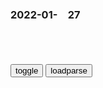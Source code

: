 ### 2022-01-　27

```note
```

<table id="tbc" style="white-space:pre-wrap">
</table>
<button onclick="toggleb()">toggle</button>
<button onclick="loadparse()">loadparse</button>
<br>
<!-- 🌸<br>🍅-　-🍑<hr>🍀 -->
<pre>
<textarea rows="30" cols="100" style="display: none" id="tar">

<font size="2"><b>
雍正王朝：老四为什么不顾邬先生感受，非要娶年秋月为侧福晋？</b></font><br>
https://baijiahao.baidu.com/s?id=1670557563396140288&wfr=spider&for=pc

四爷为年秋月一家都抬旗，改了成了“北京户口”。

<font size="1" style="color:#DCDCDC"><b>2022/1/27 下午11:55:26</b></font><br>

<h4 style="color:#1E90FF">三国：孔明先生这段太精彩，关门打狗瓮中捉鳖，直接乱箭射死张郃,影视,历史片,好看视频</h4>
https://haokan.baidu.com/v?vid=992407100024284684&sfrom=baidu-feed

哈哈哈哈哈，父亲喜事啊。
司马懿中了诸葛亮的诱敌之计，吃了大败，损军两万多。

t小绿4W
张合老将也比司马懿资历老，军中威望极高又对曹魏忠心耿耿能起到牵制作用，司马懿作乱必会起兵勤王，虽然不一能成功但没有麻烦总比有麻烦好嘛！

<font size="1" style="color:#DCDCDC">2022/2/12 下午9:21:07</font>

<font size="2"><b>
雍正：雍正想争大将军王，听完邬思道分析后，这位子不能争！,影视,历史片,好看视频</b></font><br>
https://haokan.baidu.com/v?vid=1941996790275171577

西北用兵，看起来打的是兵马，实际上打的是钱粮，是后援。

兵部一个月几道兵符，责他畏葸观望，劳师糜资。而应给他的钱粮器械，又找种种借口不按时供应。
他的失败不是败在敌军，而是败在自己人手里。

他们不惜牺牲朝廷六万大军，就是为了争得这个带兵之q？

<font size="1" style="color:#DCDCDC"><b>2022/1/27 下午11:03:28</b></font><br>

<font size="2"><b>
乾隆：太子复立花样作死罢免百官，四爷当场发飙，老子不干了,影视,历史片,好看视频</b></font><br>
https://haokan.baidu.com/v?vid=3406920636828686699&sfrom=baidu-feed

他时时处处占着个理字。

g库里没钱啊，
现在想法子稳定都来不及，可是你这。

让他一个人闹去吧，把咱大清g闹亡了，他也就不会再闹了。

<font size="1" style="color:#DCDCDC"><b>2022/1/27 下午10:48:06</b></font><br>

<font size="2"><b>
佳能尼康zg关厂裁员，体面离开却被说“恶意补偿”</b></font><br>
https://xw.qq.com/amphtml/20220125A05AMR00

<font size="1" style="color:#DCDCDC"><b>2022/1/27 下午10:32:08</b></font><br>

<font size="2"><b>
佳能善待员工，裁员遣散费高达150万，却被质疑是“恶意补偿”</b></font><br>
https://baijiahao.baidu.com/s?id=1723109792470945268&wfr=spider&for=pc

<font size="1" style="color:#DCDCDC"><b>2022/1/27 下午10:31:10</b></font><br>

<font size="2"><b>
佳能关闭工厂，“恶意补偿”让g内企业难堪……</b></font><br>
https://view.inews.qq.com/a/20220123A03Z6R00

<font size="1" style="color:#DCDCDC"><b>2022/1/27 下午10:31:42</b></font><br>

<font size="2"><b>
鬼的时代已来临，人类心甘情愿成为奴隶，鬼杀队只能夹缝求存,动漫,日本动漫,好看视频</b></font><br>
https://haokan.baidu.com/v?vid=1379140565348292236&sfrom=baidu-feed

力量强大的鬼，已经彻底统治了整个日本。为了更好地奴役人类，鬼还控制了学校，肆意修改教科书。让所有人把一辈子为鬼干苦力，当成了最伟大的人生理想。a龖龖囗

而唯一能与鬼对抗的武士们，则被说成了扰乱sh的毒瘤。

家家户户都把鬼的雕像供奉得挺老高，吃口饭也要感谢鬼的恩赐。

对于鬼的丑恶和五十的真相，武藏心知肚明。可为了不被大家排挤，他只能装出一副合群的样子。

他的武器就是这把巨大的红色铁镐。

e绣PR
这动漫太讽刺了

<font size="1" style="color:#DCDCDC"><b>2022/1/27 下午8:35:09</b></font><br>

<font size="2"><b>
h萨克斯坦议会上院通过法案，取消纳扎尔巴耶夫两项终身职务</b></font><br>
https://mbd.baidu.com/newspage/data/landingsuper?context=%7B%22nid%22%3A%22news_9187242449688685427%22%7D&n_type=-1&p_from=-1

<font size="1" style="color:#DCDCDC"><b>2022/1/27 下午8:32:13</b></font><br>

<font size="2"><b>
赤道：不愧是北j来的大人物，说出指令，让香gj察态度大转变,影视,犯罪片,好看视频</b></font><br>
https://haokan.baidu.com/v?vid=16099700867222826227&sfrom=baidu-feed

有些事情，由于你的级别，我没有办法跟你分享更多东西。
这是gj安全的范畴。

除非是某些原因，否则我想不出什么理由，大家会做出这么愚蠢的选择。

我不是第一次跟公务员合作，但这次我真是第一次见识到，你们这帮所谓的危机小组成员在这位先生出现的前后，你们的态度可以有180度转变。

就这样吧。
　什么就这样？

<font size="1" style="color:#DCDCDC"><b>2022/1/27 下午8:22:03</b></font><br>

<font size="2"><b>
新三g：难怪皇位这么多人争夺！诱惑实在太大了！曹丕甲胄不离身,影视,历史片,好看视频</b></font><br>
https://haokan.baidu.com/v?vid=6844880170373446883&sfrom=baidu-feed

那天下的臣m呢？
　那就更不怕了，呵呵。

你可真是无耻啊。

<font size="1" style="color:#DCDCDC"><b>2022/1/27 下午2:10:59</b></font><br>

<font size="2"><b>
朱元璋：朱元璋提刀进草丛，抓出来个少女，没想到她就是明教教主,影视,历史片,好看视频</b></font><br>
https://haokan.baidu.com/v?vid=8868643744838019122&sfrom=baidu-feed

这么多年了，没大长进，仍然是匹夫之勇，无识莽寇。a龖龖囗

<font size="1" style="color:#DCDCDC"><b>2022/1/27 下午1:37:34</b></font><br>

<font size="2"><b>
三国：汉献帝禅位曹丕这段，堪称全剧最精彩一幕，经典就是经典,影视,历史片,好看视频</b></font><br>
https://haokan.baidu.com/v?vid=14094119003314459648&sfrom=baidu-feed

能亲眼看看亡g之君是怎样离开，这种际遇不是人人都看得见。

没有一天快乐的日子，说来我还要感谢令弟，是他让我脱离了这苦海。

董卓，郭汜，曹操，曹丕。算起来，令弟算是对我最好的一个了。

<font size="1" style="color:#DCDCDC"><b>2022/1/27 上午10:52:01</b></font><br>

<font size="2"><b>
希姆莱秘密向盟军投降，被广播公开后，希特勒被惊得目瞪口呆,军事,军事历史,好看视频</b></font><br>
https://haokan.baidu.com/v?vid=13092238751068154379&sfrom=baidu-feed

作为一个彻头彻尾的阴谋家，希姆莱却看到了自己一步登天的最后机会。

英g广播电台，广播了希姆莱的秘密提议。

希特勒听闻广播后目瞪口呆，他没有想到自己的忠实信徒居然会反戈一击。

希特勒随即下令，将希姆莱作为卖g贼予以逮捕并处决。

<font size="1" style="color:#DCDCDC"><b>2022/1/27 上午10:42:13</b></font><br>

<font size="2"><b>
大决战：沈阳城被占，g军却说自己是起义部队，临阵倒戈可没用,影视,战争片,好看视频</b></font><br>
https://haokan.baidu.com/v?vid=15461894248571183093&sfrom=baidu-feed

总统，您到现在还不明白吗，dg实力的罪人真的是我吗？
　就是你。还能是哪个？

都给我回去，上峰有灵，死守，一个都不许跑。谁tm要敢跑，我就毙了他。
　横竖都是死，兄弟们，拼了！

长g可是一直说，我g军姓氏一片大好，g军损失惨重啊。
　要是形势大好，那些g老爷们跑个屁呀。

<font size="1" style="color:#DCDCDC"><b>2022/1/27 上午10:28:02</b></font><br>

</textarea>
</pre>
<!-- 🍀<br>🍑-　-🍅<hr>🌸 -->

```tip
```

<script src="https://cdn.jsdelivr.net/npm/jquery@3.5.1/dist/jquery.min.js"></script>

<link rel="stylesheet" href="https://cdn.jsdelivr.net/gh/fancyapps/fancybox@3.5.7/dist/jquery.fancybox.min.css" />
<script src="https://cdn.jsdelivr.net/gh/fancyapps/fancybox@3.5.7/dist/jquery.fancybox.min.js"></script>

<script type="text/javascript">

var __urlRegex = /(\b(https?|ftp|file):\/\/[-A-Z0-9+&@#\/%?=~_|!:,.;]*[-A-Z0-9+&@#\/%=~_|])/ig;
var __imgRegex = /\.(?:jpe?g|gif|png|webp)$/i;

loadparse();

function parseURL($string){

    var exp = __urlRegex;
    return $string.replace(exp,function(match){
            __imgRegex.lastIndex=0;
            if(__imgRegex.test(match)){
                return '<a data-fancybox="gallery" href="' + match.replace("/p=700", "")
                 + '"><img src="' + match.replace("/p=700", "/p=160x200")+'" width="64"></a>';
            }
            else{
                return '<a href="' + match + '" target="_blank">' + match + '</a>';
            }
        }
    );
}

function loadparse() {
  tbc.innerHTML = parseURL(tar.value);
}

function toggleb() {
  var x = document.getElementById("tar");
  if (x.style.display === "none") {
    x.style.display = "";
  } else {
    x.style.display = "none";
  }
}

</script>
